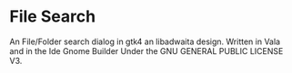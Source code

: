# File Search

An File/Folder search dialog in gtk4 an libadwaita design. Written in Vala and in the Ide Gnome Builder Under the GNU GENERAL PUBLIC LICENSE V3. 
